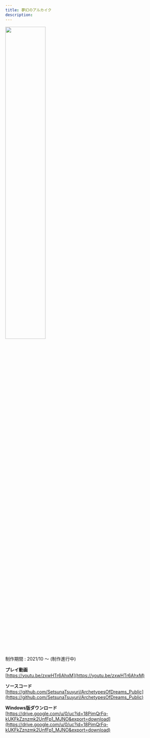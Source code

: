 ```yaml
---
title: 夢幻のアルカイク
description:
---
```


<img src="images/archetypes_of_dreams.jpg" width="50%">

制作期間 : 2021/10 ～ (制作進行中)

**プレイ動画**  
[https://youtu.be/zxwHTr6AhxM](https://youtu.be/zxwHTr6AhxM)

**ソースコード**  
[https://github.com/SetsunaTsuyuri/ArchetypesOfDreams_Public](https://github.com/SetsunaTsuyuri/ArchetypesOfDreams_Public)

**Windows版ダウンロード**  
[https://drive.google.com/u/0/uc?id=18PimQrFq-kUKFkZznzmk2UnfFp1_MJNO&export=download](https://drive.google.com/u/0/uc?id=18PimQrFq-kUKFkZznzmk2UnfFp1_MJNO&export=download)